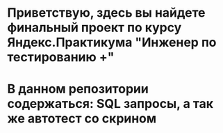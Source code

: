 # Приветствую, здесь вы найдете финальный проект по курсу Яндекс.Практикума "Инженер по тестированию +"
# В данном репозитории содержаться: SQL запросы, а так же автотест со скрином
